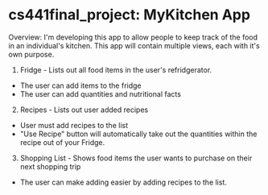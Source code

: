 # cs441final_project: MyKitchen App

Overview: I'm developing this app to allow people to keep track of the food in an individual's kitchen. This app will contain multiple views, each with it's own purpose.

1. Fridge - Lists out all food items in the user's refridgerator.
  - The user can add items to the fridge
  - The user can add quantities and nutritional facts
2. Recipes - Lists out user added recipes
  - User must add recipes to the list
  - "Use Recipe" button will automatically take out the quantities within the recipe out of your Fridge.
3. Shopping List - Shows food items the user wants to purchase on their next shopping trip
  - The user can make adding easier by adding recipes to the list.
